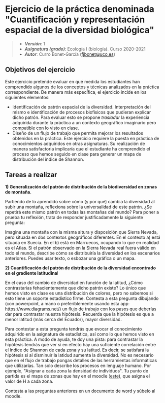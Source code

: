 # Ejercicio de la práctica denominada "Cuantificación y representación espacial de la diversidad biológica"


> + **_Versión_**: 1
> + **_Asignatura (grado)_**: Ecología I (biología). Curso 2020-2021
> + **_Autor_**: Curro Bonet-García (fjbonet@uco.es)



## Objetivos del ejercicio
Este ejercicio pretende evaluar en qué medida los estudiantes han comprendido algunos de los conceptos y técnicas analizados en la práctica correspondiente. De manera más específica, el ejercicio incide en los siguientes elementos:

+ Identificación de patrón espacial de la diversidad. Interpretación del mismo e identificación de procesos biofísicos que pudieran explicar dicho patrón. Para evaluar esto se propone *trasladar* la experiencia adquirida durante la práctica a un contexto geográfico imaginario pero compatible con lo visto en clase. 
+ Diseño de un flujo de trabajo que permita mejorar los resultados obtenidos en la práctica. Este ejercicio requiere la puesta en práctica de conocimientos adquiridos en otras asignaturas. Su realización de manera satisfactoria implicaría que el estudiante ha comprendido el proceso que hemos seguido en clase para generar un mapa de distribución del índice de Shannon.



## Tareas a realizar

**1) Generalización del patrón de distribución de la biodiversidad en zonas de montaña.**

Partiendo de lo  aprendido sobre cómo (y por qué) cambia la diversidad al subir una montaña, reflexiona sobre la universalidad de este patrón. ¿Se repetirá este mismo patrón en todas las montañas del mundo? Para poner a prueba tu reflexión, trata de responder justificadamente la siguiente pregunta:

Imagina una montaña con la misma altura y disposición que Sierra Nevada, pero situada en dos contextos geográficos diferentes. En el contexto a) está situada en Suecia. En el b) está en Marruecos, ocupando lo que en realidad es el Atlas. Si el patrón observado en la Sierra Nevada real fuera válido en todo el mundo, describe cómo se distribuiría la diversidad en los escenarios anteriores. Puedes usar texto, o esbozar una gráfica o un mapa. 



**2) Cuantificación del patrón de distribución de la diversidad encontrado en el gradiente latitudinal**

En el caso del cambio de diversidad en función de la latitud, ¿Cómo contrastarías fehacientemente que dicho patrón existe? Lo único que hemos visto en clase es una distribución de colores, pero no sabemos si esto tiene un soporte estadístico firme. Contesta a esta pregunta dibujando (con powerpoint, a mano o preferiblemente usando esta app: https://www.diagrams.net/) un flujo de trabajo con los pasos que deberías dar para contrastar nuestra hipótesis. Recuerda que la hipótesis es que a menor latitud (más cerca del Ecuador), mayor diversidad. 

Para contestar a esta pregunta tendrás que evocar el conocimiento adquirido en la asignatura de estadística, así como lo que hemos visto en esta práctica. A modo de ayuda, te doy una pista: para contrastar la hipótesis tendrás que ver si en efecto hay una suficiente correlación entre el índice de Shannon de cada zona y su latitud. Es decir, se satisfará la hipótesis si al disminuir la latidud aumenta la diversidad. No es necesario que en el flujo de trabajo pongas detalles de las herramientas informáticas que utilizarías. Tan solo describe los procesos en lenguaje humano. Por ejemplo, "Asignar a cada zona la densidad de individuos". Tu punto de partida es el mapa de zonas que hay en el moodle ([este](https://github.com/Aprendiendo-ecologia/practica_mapa_biodiversidad/raw/main/downloadable_files/2_gradiente_latitud/zonas_gradiente_latitudinal.zip)), que asigna el valor de H a cada zona.



Contesta a las preguntas anteriores en un documento de word y súbelo al moodle.

